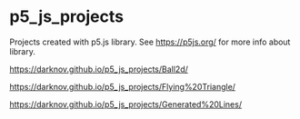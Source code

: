 # p5_js_projects
Projects created with p5.js library. See https://p5js.org/ for more info about library.

https://darknov.github.io/p5_js_projects/Ball2d/

https://darknov.github.io/p5_js_projects/Flying%20Triangle/

https://darknov.github.io/p5_js_projects/Generated%20Lines/
